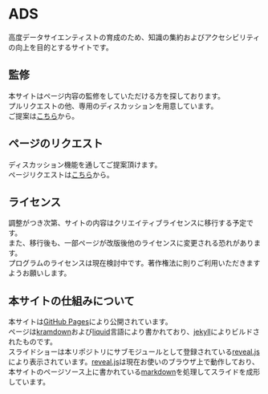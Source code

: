 # ADS
高度データサイエンティストの育成のため、知識の集約およびアクセシビリティの向上を目的とするサイトです。

## 監修
本サイトはページ内容の監修をしていただける方を探しております。  
プルリクエストの他、専用のディスカッションを用意しています。  
ご提案は[こちら](https://github.com/sakura067m/ADS_how2/discussions/10)から。

## ページのリクエスト
ディスカッション機能を通してご提案頂けます。  
ページリクエストは[こちら](https://github.com/sakura067m/ADS_how2/discussions/8 "ページリクエスト")から。

## ライセンス
調整がつき次第、サイトの内容はクリエイティブライセンスに移行する予定です。  
また、移行後も、一部ページが改版後他のライセンスに変更される恐れがあります。  
プログラムのライセンスは現在検討中です。著作権法に則りご利用いただきますようお願いします。

## 本サイトの仕組みについて
本サイトは[GitHub Pages]により公開されています。  
ページは[kramdown]および[liquid]言語により書かれており、[jekyll]によりビルドされたものです。  
スライドショーは本リポジトリにサブモジュールとして登録されている[reveal.js]により表示されています。[reveal.js]は現在お使いのブラウザ上で動作しており、本サイトのページソース上に書かれている[markdown][kramdown]を処理してスライドを成形しています。

[GitHub Pages]: https://pages.github.com/
[jekyll]: https://jekyllrb.com/
[kramdown]: https://github.com/gettalong/kramdown
[liquid]: https://shopify.github.io/liquid/
[reveal.js]: https://revealjs.com/